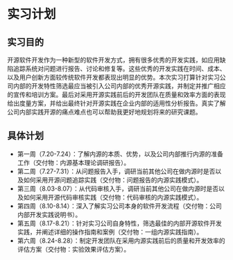 # 实习计划
## 实习目的
 开源软件开发作为一种新型的软件开发方式，拥有很多优秀的开发实践，如应用缺陷追踪系统对问题进行报告、讨论和修复等。这些优秀的开发实践在时间、成本、以及用户创新方面较传统软件开发都表现出明显的优势。本次实习打算针对实习公司内部的开发特性筛选最应当被引入公司内部的优秀开源实践，并制定并推广相应的宣传和培训方案。最后对采用开源实践前后的开发团队在质量和效率方面的表现给出度量方案，并给出最终针对开源实践在企业内部的适用性分析报告。真实了解公司内部实践开源的痛点难点也可以帮助我更好地规划将来的研究课题。
## 具体计划
- 第一周（7.20-7.24）：了解内源的本质、优势，以及公司内部推行内源的准备工作（交付物：内源基本理论调研报告）。
- 第二周（7.27-7.31）：从问题报告入手，调研当前其他公司在做内源时是否以及如何采用开源问题追踪实践（交付物：问题报告的内源实践模式）。
- 第三周（8.03-8.07）：从代码审核入手，调研当前其他公司在做内源时是否以及如何采用开源代码审核实践（交付物：代码审核的内源实践模式）。
- 第四周（8.10-8.14）：深入了解实习公司本身的软件开发流程（交付物：公司内部开发实践说明书）。
- 第五周（8.17-8.21）：针对实习公司自身特性，筛选最佳的内部开源软件开发实践，并阐述详细的操作指南和案例（交付物：一组内源实践指南）。
- 第六周（8.24-8.28）：制定开发团队在采用内源实践前后的质量和开发效率的评估方案（交付物：实验效果评估方案）。
